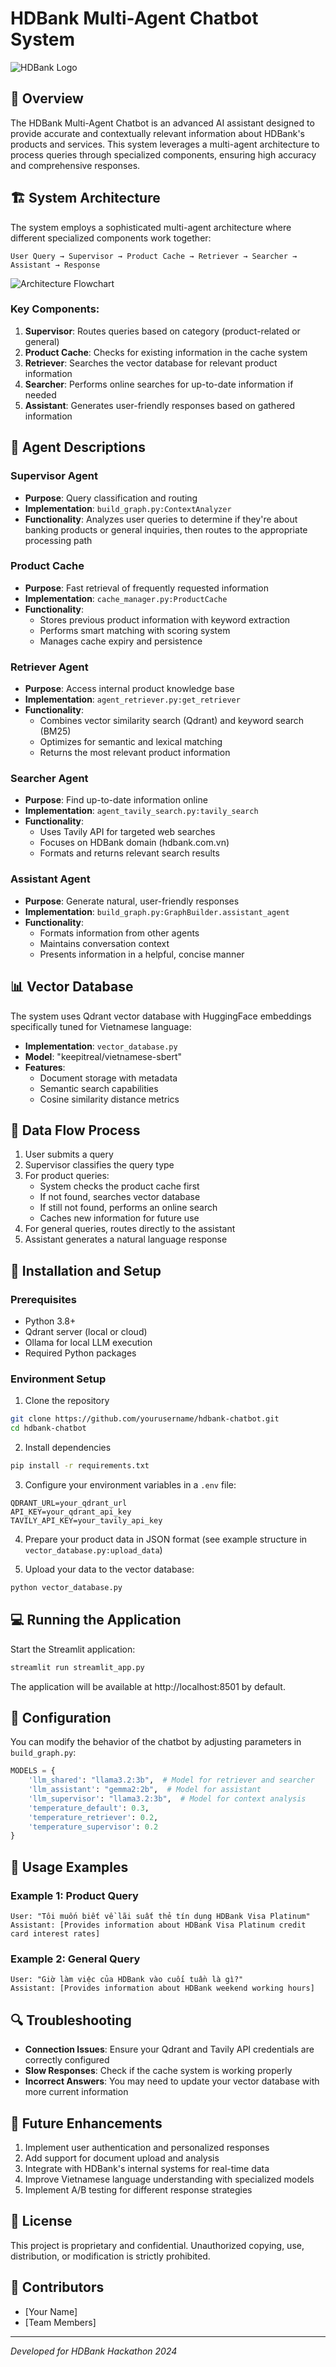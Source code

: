 # HDBank Multi-Agent Chatbot System

![HDBank Logo](https://www.hdbank.com.vn/sites/default/files/hdbank_logo-01_2.jpg)

## 🌟 Overview

The HDBank Multi-Agent Chatbot is an advanced AI assistant designed to provide accurate and contextually relevant information about HDBank's products and services. This system leverages a multi-agent architecture to process queries through specialized components, ensuring high accuracy and comprehensive responses.

## 🏗️ System Architecture

The system employs a sophisticated multi-agent architecture where different specialized components work together:

```
User Query → Supervisor → Product Cache → Retriever → Searcher → Assistant → Response
```

![Architecture Flowchart](https://mermaid.ink/img/pako:eNp1kLFuAjEMhl_F8gQSA1yBOhSpEyMdYMhgJRdOVy4xiuOKqoq8e50DIdQyxP7__fbs40BaaZAUm7Z7jV1AscWo3fjkiS3s2h9eRQqDKLtVjLbCZ1pFGkXZRxyhHXIbFjl-c8iK5WzTQI_1MksBMX8vHlDlqc-Lz-oy9UsmP7g5n90lZg0xXJcgQ06PaEuG_J92R2bslRWPnY5a69JOQqtzHl0EjSp1JJsGy0v-k7k9S2CnPPd9GhVpbTVBNEHG6TZf5uuvNKvg4Y1xBq3jJUGpaBdoxYPGNzv1OCeGYIyoYDx-AQepfJM)

### Key Components:

1. **Supervisor**: Routes queries based on category (product-related or general)
2. **Product Cache**: Checks for existing information in the cache system
3. **Retriever**: Searches the vector database for relevant product information
4. **Searcher**: Performs online searches for up-to-date information if needed
5. **Assistant**: Generates user-friendly responses based on gathered information

## 🤖 Agent Descriptions

### Supervisor Agent
- **Purpose**: Query classification and routing
- **Implementation**: `build_graph.py:ContextAnalyzer`
- **Functionality**: Analyzes user queries to determine if they're about banking products or general inquiries, then routes to the appropriate processing path

### Product Cache
- **Purpose**: Fast retrieval of frequently requested information
- **Implementation**: `cache_manager.py:ProductCache`
- **Functionality**: 
  - Stores previous product information with keyword extraction
  - Performs smart matching with scoring system
  - Manages cache expiry and persistence

### Retriever Agent
- **Purpose**: Access internal product knowledge base
- **Implementation**: `agent_retriever.py:get_retriever`
- **Functionality**:
  - Combines vector similarity search (Qdrant) and keyword search (BM25)
  - Optimizes for semantic and lexical matching
  - Returns the most relevant product information

### Searcher Agent
- **Purpose**: Find up-to-date information online
- **Implementation**: `agent_tavily_search.py:tavily_search`
- **Functionality**:
  - Uses Tavily API for targeted web searches
  - Focuses on HDBank domain (hdbank.com.vn)
  - Formats and returns relevant search results

### Assistant Agent
- **Purpose**: Generate natural, user-friendly responses
- **Implementation**: `build_graph.py:GraphBuilder.assistant_agent`
- **Functionality**:
  - Formats information from other agents
  - Maintains conversation context
  - Presents information in a helpful, concise manner

## 📊 Vector Database

The system uses Qdrant vector database with HuggingFace embeddings specifically tuned for Vietnamese language:

- **Implementation**: `vector_database.py`
- **Model**: "keepitreal/vietnamese-sbert"
- **Features**:
  - Document storage with metadata
  - Semantic search capabilities
  - Cosine similarity distance metrics

## 🔄 Data Flow Process

1. User submits a query
2. Supervisor classifies the query type
3. For product queries:
   - System checks the product cache first
   - If not found, searches vector database
   - If still not found, performs an online search
   - Caches new information for future use
4. For general queries, routes directly to the assistant
5. Assistant generates a natural language response

## 🚀 Installation and Setup

### Prerequisites

- Python 3.8+
- Qdrant server (local or cloud)
- Ollama for local LLM execution
- Required Python packages

### Environment Setup

1. Clone the repository
```bash
git clone https://github.com/yourusername/hdbank-chatbot.git
cd hdbank-chatbot
```

2. Install dependencies
```bash
pip install -r requirements.txt
```

3. Configure your environment variables in a `.env` file:
```
QDRANT_URL=your_qdrant_url
API_KEY=your_qdrant_api_key
TAVILY_API_KEY=your_tavily_api_key
```

4. Prepare your product data in JSON format (see example structure in `vector_database.py:upload_data`)

5. Upload your data to the vector database:
```bash
python vector_database.py
```

## 💻 Running the Application

Start the Streamlit application:

```bash
streamlit run streamlit_app.py
```

The application will be available at http://localhost:8501 by default.

## 🔧 Configuration

You can modify the behavior of the chatbot by adjusting parameters in `build_graph.py`:

```python
MODELS = {
    'llm_shared': "llama3.2:3b",  # Model for retriever and searcher
    'llm_assistant': "gemma2:2b",  # Model for assistant
    'llm_supervisor': "llama3.2:3b",  # Model for context analysis
    'temperature_default': 0.3,
    'temperature_retriever': 0.2,
    'temperature_supervisor': 0.2
}
```

## 📝 Usage Examples

### Example 1: Product Query
```
User: "Tôi muốn biết về lãi suất thẻ tín dụng HDBank Visa Platinum"
Assistant: [Provides information about HDBank Visa Platinum credit card interest rates]
```

### Example 2: General Query
```
User: "Giờ làm việc của HDBank vào cuối tuần là gì?"
Assistant: [Provides information about HDBank weekend working hours]
```

## 🔍 Troubleshooting

- **Connection Issues**: Ensure your Qdrant and Tavily API credentials are correctly configured
- **Slow Responses**: Check if the cache system is working properly
- **Incorrect Answers**: You may need to update your vector database with more current information

## 🔮 Future Enhancements

1. Implement user authentication and personalized responses
2. Add support for document upload and analysis
3. Integrate with HDBank's internal systems for real-time data
4. Improve Vietnamese language understanding with specialized models
5. Implement A/B testing for different response strategies

## 📄 License

This project is proprietary and confidential. Unauthorized copying, use, distribution, or modification is strictly prohibited.

## 👥 Contributors

- [Your Name]
- [Team Members]

---

*Developed for HDBank Hackathon 2024*
